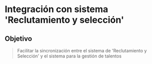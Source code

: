 # Integración con sistema 'Reclutamiento y selección'

## Objetivo
> Facilitar la sincronización entre el sistema de 'Reclutamiento y Selección' y el sistema para la gestión de talentos
